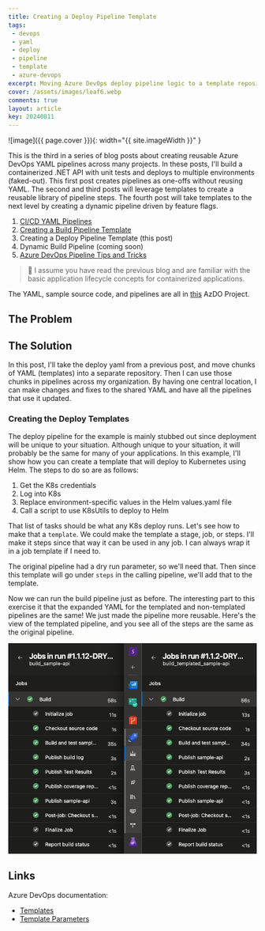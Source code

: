 ```yaml
---
title: Creating a Deploy Pipeline Template
tags:
 - devops
 - yaml
 - deploy
 - pipeline
 - template
 - azure-devops
excerpt: Moving Azure DevOps deploy pipeline logic to a template repository
cover: /assets/images/leaf6.webp
comments: true
layout: article
key: 20240811
---
```


![image]({{ page.cover }}){: width="{{ site.imageWidth }}" }

This is the third in a series of blog posts about creating reusable Azure DevOps YAML pipelines across many projects. In these posts, I'll build a containerized .NET API with unit tests and deploys to multiple environments (faked-out). This first post creates pipelines as one-offs without reusing YAML. The second and third posts will leverage templates to create a reusable library of pipeline steps. The fourth post will take templates to the next level by creating a dynamic pipeline driven by feature flags.

1. [CI/CD YAML Pipelines](/2024/08/10/typical-pipeline.html)
1. [Creating a Build Pipeline Template](/2024/08/11/build-template-repository.html)
1. Creating a Deploy Pipeline Template (this post)
1. Dynamic Build Pipeline (coming soon)
1. [Azure DevOps Pipeline Tips and Tricks](/2024/08/22/azdo-tat.html)

> 💁 I assume you have read the previous blog and are familiar with the basic application lifecycle concepts for containerized applications.

The YAML, sample source code, and pipelines are all in [this](https://dev.azure.com/MrSeekatar/SeekatarBlog/_git/TypicalPipeline) AzDO Project.

## The Problem


## The Solution

In this post, I'll take the deploy yaml from a previous post, and move chunks of YAML (templates) into a separate repository. Then I can use those chunks in pipelines across my organization. By having one central location, I can make changes and fixes to the shared YAML and have all the pipelines that use it updated.

### Creating the Deploy Templates

The deploy pipeline for the example is mainly stubbed out since deployment will be unique to your situation. Although unique to your situation, it will probably be the same for many of your applications. In this example, I'll show how you can create a template that will deploy to Kubernetes using Helm. The steps to do so are as follows:

1. Get the K8s credentials
1. Log into K8s
1. Replace environment-specific values in the Helm values.yaml file
1. Call a script to use K8sUtils to deploy to Helm

That list of tasks should be what any K8s deploy runs. Let's see how to make that a `template`. We could make the template a stage, job, or steps. I'll make it steps since that way it can be used in any job. I can always wrap it in a job template if I need to.

The original pipeline had a dry run parameter, so we'll need that. Then since this template will go under `steps` in the calling pipeline, we'll add that to the template.


Now we can run the build pipeline just as before. The interesting part to this exercise it that the expanded YAML for the templated and non-templated pipelines are the same! We just made the pipeline more reusable. Here's the view of the templated pipeline, and you see all of the steps are the same as the original pipeline.

![Comparing two build steps](/assets/images/devOpsBlogs/compare-builds.png)

## Links

Azure DevOps documentation:

- [Templates](https://learn.microsoft.com/en-us/azure/devops/pipelines/process/templates?view=azure-devops&pivots=templates-includes)
- [Template Parameters](https://learn.microsoft.com/en-us/azure/devops/pipelines/process/template-parameters?view=azure-devops)

